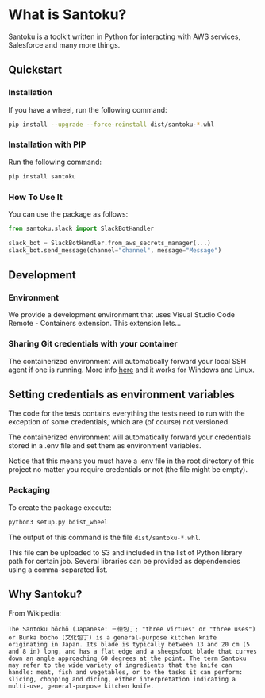 # What is Santoku?

Santoku is a toolkit written in Python for interacting with AWS services, Salesforce and many more things.

## Quickstart

### Installation

If you have a wheel, run the following command:

```bash
pip install --upgrade --force-reinstall dist/santoku-*.whl
```

### Installation with PIP

Run the following command:

```bash
pip install santoku
```

### How To Use It

You can use the package as follows:

```python
from santoku.slack import SlackBotHandler

slack_bot = SlackBotHandler.from_aws_secrets_manager(...)
slack_bot.send_message(channel="channel", message="Message")

```

## Development

### Environment

We provide a development environment that uses Visual Studio Code Remote - Containers extension. This extension lets...

### Sharing Git credentials with your container

The containerized environment will automatically forward your local SSH agent if one is running.
More info [here](https://code.visualstudio.com/docs/remote/containers#_using-ssh-keys) and it works for Windows and Linux.

## Setting credentials as environment variables
The code for the tests contains everything the tests need to run with the exception of some credentials, which are (of course) not versioned.

The containerized environment will automatically forward your credentials stored in a .env file and set them as environment variables.

Notice that this means you must have a .env file in the root directory of this project no matter you require credentials or not (the file might be empty).

### Packaging

To create the package execute:

```bash
python3 setup.py bdist_wheel
```

The output of this command is the file `dist/santoku-*.whl`.

This file can be uploaded to S3 and included in the list of Python library path for certain job. Several libraries can be provided as dependencies using a comma-separated list.

## Why Santoku?

From Wikipedia:

```text
The Santoku bōchō (Japanese: 三徳包丁; "three virtues" or "three uses") or Bunka bōchō (文化包丁) is a general-purpose kitchen knife originating in Japan. Its blade is typically between 13 and 20 cm (5 and 8 in) long, and has a flat edge and a sheepsfoot blade that curves down an angle approaching 60 degrees at the point. The term Santoku may refer to the wide variety of ingredients that the knife can handle: meat, fish and vegetables, or to the tasks it can perform: slicing, chopping and dicing, either interpretation indicating a multi-use, general-purpose kitchen knife.
```
